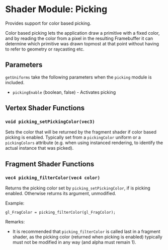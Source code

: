 # Shader Module: Picking

Provides support for color based picking.

Color based picking lets the application draw a primitive with a fixed color,
and by reading the color from a pixel in the resulting Framebuffer it
can determine which primitive was drawn topmost at that point without
having to refer to geometry or raycasting etc.


## Parameters

`getUniforms` take the following parameters when the `picking` module is
included.

* `pickingEnable` (boolean, false) - Activates picking


## Vertex Shader Functions

### `void picking_setPickingColor(vec3)`

Sets the color that will be returned by the fragment shader if color
based picking is enabled. Typically set from a `pickingColor` uniform
or a `pickingColors` attribute (e.g. when using instanced rendering,
to identify the actual instance that was picked).


## Fragment Shader Functions

### `vec4 picking_filterColor(vec4 color)`

Returns the picking color set by `picking_setPickingColor`,
if is picking enabled. Otherwise returns its argument, unmodified.

Example:
```
gl_FragColor = picking_filterColor(gl_FragColor);
```

Remarks:
* It is recommended that `picking_filterColor` is called last in a
  fragment shader, as the picking color (returned when picking is
  enabled) typically must not be modified in any way (and alpha must remain 1).
